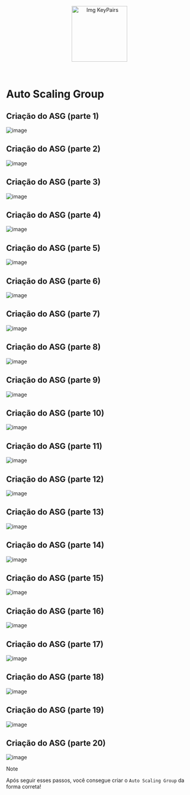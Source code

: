 <p align="center">
  <img src="https://github.com/user-attachments/assets/48ed9007-ee4e-4836-96af-0f8cf9ed0d81" alt="Img KeyPairs" width="150">
</p>
<br>

# Auto Scaling Group

## Criação do ASG (parte 1)

![image](https://github.com/user-attachments/assets/02d1cf93-a2ac-4149-9b13-2c9f21062117)

## Criação do ASG (parte 2)

![image](https://github.com/user-attachments/assets/529c97f0-80a9-42cb-9ea9-30e9635d5c11)

## Criação do ASG (parte 3)

![image](https://github.com/user-attachments/assets/d49e2ff6-9b0f-4897-88c7-e635cd632d68)

## Criação do ASG (parte 4)

![image](https://github.com/user-attachments/assets/b3857e9c-9361-4736-952b-74cb94bee7f2)

## Criação do ASG (parte 5)

![image](https://github.com/user-attachments/assets/b9285afc-93a1-40fb-ba59-808bbfb99809)

## Criação do ASG (parte 6)

![image](https://github.com/user-attachments/assets/d067d75f-ee7a-4b79-97ab-30c1cf401a89)

## Criação do ASG (parte 7)

![image](https://github.com/user-attachments/assets/cb64c89b-bba7-4f5a-a480-886da38b3cdc)

## Criação do ASG (parte 8)

![image](https://github.com/user-attachments/assets/58ae61bf-55fc-4d95-a7b5-bff8f7418fa2)

## Criação do ASG (parte 9)

![image](https://github.com/user-attachments/assets/73195a47-a105-4f0b-865f-8b51dfa30656)

## Criação do ASG (parte 10)

![image](https://github.com/user-attachments/assets/cbb2a6ba-2d0c-42c1-83ee-3432378a29ae)

## Criação do ASG (parte 11)

![image](https://github.com/user-attachments/assets/4804a9fa-abc8-420b-8dc6-666612a1ee71)

## Criação do ASG (parte 12)

![image](https://github.com/user-attachments/assets/99896581-46ec-4349-9c00-cf17d598dec5)

## Criação do ASG (parte 13)

![image](https://github.com/user-attachments/assets/ec6c9a0a-70b8-4018-b2f6-b51959860930)

## Criação do ASG (parte 14)

![image](https://github.com/user-attachments/assets/1de55719-5a3f-49a2-97ba-9e6a2bb9f8fe)

## Criação do ASG (parte 15)

![image](https://github.com/user-attachments/assets/f5846749-c959-4502-a7d8-ab79e6b95515)

## Criação do ASG (parte 16)

![image](https://github.com/user-attachments/assets/deecf1b2-fcc4-4051-9ac1-0ea39354f951)

## Criação do ASG (parte 17)

![image](https://github.com/user-attachments/assets/3c32b063-6d60-4d93-bd1d-18c04f1163cd)

## Criação do ASG (parte 18)

![image](https://github.com/user-attachments/assets/a6a0ee41-c495-4681-a9cb-529942f0fbbf)

## Criação do ASG (parte 19)

![image](https://github.com/user-attachments/assets/e02bb7c0-d2c6-43ec-9a30-a782bfcf4fe1)

## Criação do ASG (parte 20)

![image](https://github.com/user-attachments/assets/f6da86b2-ff12-4e64-ab55-3419d1820a5a)

> [!NOTE]
> Após seguir esses passos, você consegue criar o `Auto Scaling Group` da forma correta!

